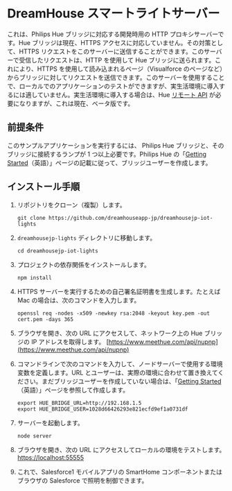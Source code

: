 # DreamHouse スマートライトサーバー

これは、Philips Hue ブリッジに対応する開発時用の HTTP プロキシサーバーです。Hue ブリッジは現在、HTTPS アクセスに対応していません。その対策として、HTTPS リクエストをこのサーバーに送信することができます。このサーバーで受信したリクエストは、HTTP を使用して Hue ブリッジに送られます。これにより、HTTPS を使用して読み込まれるページ（Visualforce のページなど）からブリッジに対してリクエストを送信できます。このサーバーを使用することで、ローカルでのアプリケーションのテストができますが、実生活環境に導入するには適していません。実生活環境に導入する場合は、Hue [リモート API](http://www.developers.meethue.com/content/remote-api) が必要になりますが、これは現在、ベータ版です。

## 前提条件

このサンプルアプリケーションを実行するには、 Philips Hue ブリッジと、そのブリッジに接続するランプが 1 つ以上必要です。Philips Hue の「[Getting Started](http://www.developers.meethue.com/documentation/getting-started)（英語）」ページの記載に従って、ブリッジユーザーを作成します。

## インストール手順

1. リポジトリをクローン（複製）します。

    ```
    git clone https://github.com/dreamhouseapp-jp/dreamhousejp-iot-lights
    ```

1. `dreamhousejp-lights` ディレクトリに移動します。

    ```
    cd dreamhousejp-iot-lights
    ```

1. プロジェクトの依存関係をインストールします。

    ```
    npm install
    ```

1. HTTPS サーバーを実行するための自己署名証明書を生成します。たとえば Mac の場合は、次のコマンドを入力します。

    ```
    openssl req -nodes -x509 -newkey rsa:2048 -keyout key.pem -out cert.pem -days 365
    ```

1. ブラウザを開き、次の URL にアクセスして、ネットワーク上の Hue ブリッジの IP アドレスを取得します。
[https://www.meethue.com/api/nupnp](https://www.meethue.com/api/nupnp)

1. コマンドラインで次のコマンドを入力して、ノードサーバーで使用する環境変数を定義します。URL とユーザーは、実際の環境に合わせて置き換えてください。まだブリッジユーザーを作成していない場合は、「[Getting Started](http://www.developers.meethue.com/documentation/getting-started)（英語）」ページを参照して作成します。

    ```
    export HUE_BRIDGE_URL=http://192.168.1.5
    export HUE_BRIDGE_USER=1028d66426293e821ecfd9ef1a0731df
    ```

1. サーバーを起動します。

    ```
    node server
    ```

1. ブラウザを開き、次の URL にアクセスしてローカルの環境をテストします。
[https://localhost:55555](https://localhost:55555)

1. これで、Salesforce1 モバイルアプリの SmartHome コンポーネントまたはブラウザの Salesforce で照明を制御できます。
